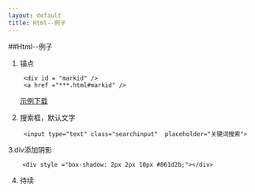 ```yaml
---
layout: default
title: Html--例子
---
```


##Html--例子
1. 锚点

		<div id = "markid" /> 
		<a href ="***.html#markid" />

	<a href="{{site.urlPre}}{{ site.rarPath }}/2015-12-03-html-study-eg.rar">示例下载</a>

2. 搜索框，默认文字

		<input type="text" class="searchinput"  placeholder="关键词搜索">
3.div添加阴影

		<div style ="box-shadow: 2px 2px 10px #861d2b;"></div>
4. 待续
